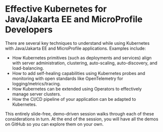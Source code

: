 # Effective Kubernetes for Java/Jakarta EE and MicroProfile Developers

There are several key techniques to understand while using Kubernetes with Java/Jakarta EE and MicroProfile applications. Examples include:

* How Kubernetes primitives (such as deployments and services) align with server administration, clustering, auto-scaling, auto-discovery, and load-balancing.
* How to add self-healing capabilities using Kubernetes probes and monitoring with open standards like OpenTelemetry for logging/metrics/tracing.
* How Kubernetes can be extended using Operators to effectively manage server clusters.
* How the CI/CD pipeline of your application can be adapted to Kubernetes.

This entirely slide-free, demo-driven session walks through each of these considerations in turn. At the end of the session, you will have all the demos on GitHub so you can explore them on your own.
